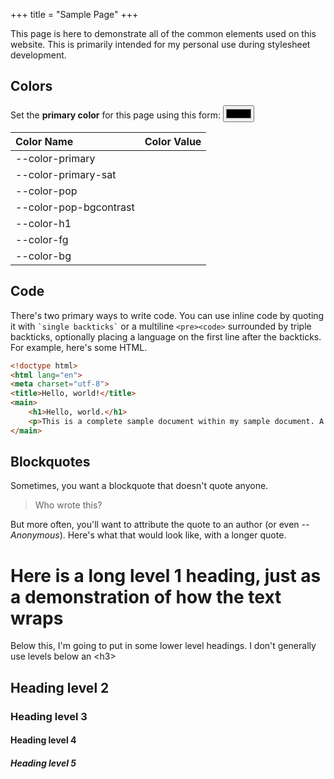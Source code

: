 +++
title = "Sample Page"
+++

This page is here to demonstrate all of the common elements used on this website. This is primarily intended for
my personal use during stylesheet development.

## Colors
Set the **primary color** for this page using this form: <input id="primary-color-picker" type="color">

| Color Name | Color Value |
|:-|:-|
| \--color-primary | |
| \--color-primary-sat | |
| \--color-pop | |
| \--color-pop-bgcontrast | |
| \--color-h1 | |
| \--color-fg | |
| \--color-bg | |

<script>
document.getElementById('primary-color-picker').addEventListener('input', setColors);

function setColors() {
	let picker = document.getElementById('primary-color-picker')
	document.documentElement.style.setProperty('--color-primary',picker.value);
	let table = picker.parentElement.nextElementSibling;
	let demoRows = table.querySelectorAll('tbody tr');
	
	for (row of demoRows){
		let nameCell = row.querySelectorAll('td')[0]
		let valCell = row.querySelectorAll('td')[1]
		let varName = nameCell.innerHTML;
		let val = getComputedStyle(document.documentElement).getPropertyValue(varName);
		nameCell.style.setProperty('color', val);
		nameCell.style.setProperty('text-shadow', '1px 1px 0 var(--color-fg)');
		valCell.innerHTML = val;
		valCell.style.setProperty('background', val);
		valCell.style.setProperty('text-shadow', '1px 1px 0 var(--color-bg)');
	}
}

const rgbToHex = (r, g, b) => {
  return "#" + ((1 << 24) + (r << 16) + (g << 8) + b).toString(16).slice(1);
}

(() => {
	let color = getComputedStyle(document.querySelector('header')).getPropertyValue('border-bottom-color');
	let [r,g,b] = color.substring(color.indexOf('(')+1, color.indexOf(')')).split(", ");
	let picker = document.getElementById('primary-color-picker')
	picker.value = rgbToHex(r*1,g*1,b*1);
	setColors();
})();
</script>

## Code

There's two primary ways to write code. You can use inline code by quoting it with ``` `single backticks` ```
or a multiline ``` <pre><code> ``` surrounded by triple backticks, optionally placing a language on the first
line after the backticks. For example, here's some HTML.

```html
<!doctype html>
<html lang="en">
<meta charset="utf-8">
<title>Hello, world!</title>
<main>
	<h1>Hello, world.</h1>
	<p>This is a complete sample document within my sample document. A meta sample, so to speak. And it has a rather wide line of text.
</main>
```

## Blockquotes

Sometimes, you want a blockquote that doesn't quote anyone.

> Who wrote this?

But more often, you'll want to attribute the quote to an author (or even *--Anonymous*). Here's what that would look like, with a longer quote.

# Here is a long level 1 heading, just as a demonstration of how the text wraps
Below this, I'm going to put in some lower level headings. I don't generally use levels below an &lt;h3&gt;
## Heading level 2
### Heading level 3
#### Heading level 4
##### Heading level 5